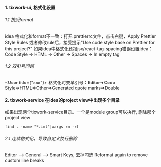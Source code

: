 
#### 1. tixwork-ui, 格式化设置

###### 1.1 接受format

idea 格式化和format不一致：打开.prettierrc文件，点击右键，Apply Prettier Style Rules 或者修改rule后，接受提示"Use code style base on Prettier for this project?"
 如果idea中格式化还报jsx/react-tag-spacing错误设置idea：Code Style -> HTML -> Other -> Spaces -> In empty tag

###### 1.2 双引号问题
<User title={"xxx"}> 格式化时变单引号：Editor=>Code Style=>HTML=>Other=>Generated quote marks=>Double



#### 2. tixwork-service 在idea的project view中出现多个目录

如果出现两个tixwork-service目录。一个是module group可以执行, 删除那个project view

```shell
find . -name "*.iml"|xargs rm -rf
```

###### 2.1 连续格式化，导致自定义换行删除
Editor --> General --> Smart Keys, 去掉勾选 Reformat again to remove custom line breaks

